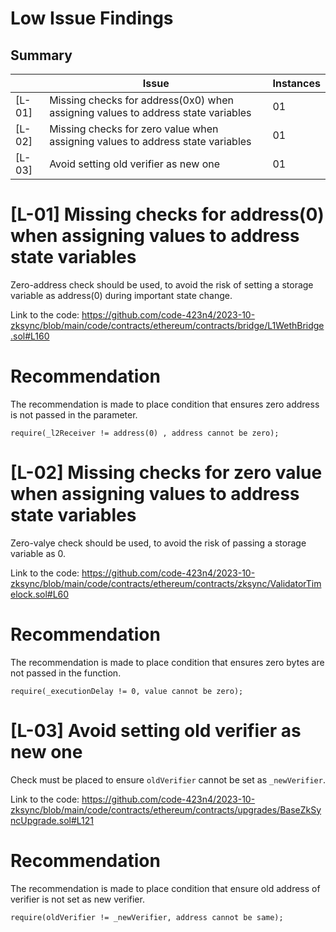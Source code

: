 

# Low Issue Findings

## Summary
|	|	Issue								| Instances	|
| ---	|	-----								|	-----	|
| [L-01]| Missing checks for address(0x0) when assigning values to address state variables	|	01	|
| [L-02]	| Missing checks for zero value when assigning values to address state variables									|	01	|
| [L-03]	| Avoid setting old verifier as new one	|	01	|






# [L-01] Missing checks for address(0) when assigning values to address state variables 
Zero-address check should be used, to avoid the risk of setting a storage variable as address(0) during important state change.

Link to the code:
https://github.com/code-423n4/2023-10-zksync/blob/main/code/contracts/ethereum/contracts/bridge/L1WethBridge.sol#L160

# Recommendation
The recommendation is made to place condition that ensures zero address is not passed in the parameter.
```
require(_l2Receiver != address(0) , address cannot be zero);
```


# [L-02] Missing checks for zero value when assigning values to address state variables 
Zero-valye check should be used, to avoid the risk of passing a storage variable as 0.

Link to the code:
https://github.com/code-423n4/2023-10-zksync/blob/main/code/contracts/ethereum/contracts/zksync/ValidatorTimelock.sol#L60
# Recommendation
The recommendation is made to place condition that ensures zero bytes are not passed in the function.
```
require(_executionDelay != 0, value cannot be zero);
```


# [L-03] Avoid setting old verifier as new one
Check must be placed to ensure ```oldVerifier``` cannot be set as ```_newVerifier```.

Link to the code:
https://github.com/code-423n4/2023-10-zksync/blob/main/code/contracts/ethereum/contracts/upgrades/BaseZkSyncUpgrade.sol#L121

# Recommendation
The recommendation is made to place condition that ensure old address of verifier is not set as new verifier.
```
require(oldVerifier != _newVerifier, address cannot be same);
```
